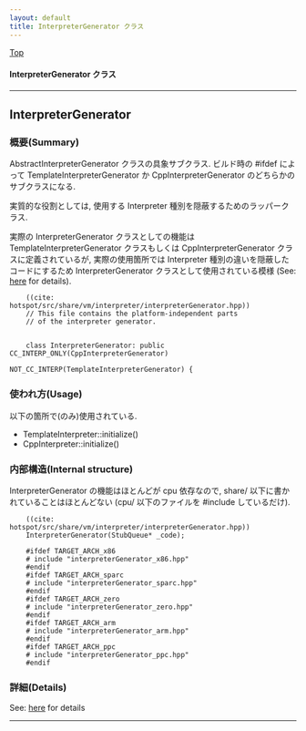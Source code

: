 ```yaml
---
layout: default
title: InterpreterGenerator クラス 
---
```

[Top](../index.html)

#### InterpreterGenerator クラス 



---
## <a name="nogqY1C8jL" id="nogqY1C8jL">InterpreterGenerator</a>

### 概要(Summary)
AbstractInterpreterGenerator クラスの具象サブクラス.
ビルド時の #ifdef によって 
TemplateInterpreterGenerator か CppInterpreterGenerator のどちらかのサブクラスになる.

実質的な役割としては, 使用する Interpreter 種別を隠蔽するためのラッパークラス.

実際の InterpreterGenerator クラスとしての機能は 
TemplateInterpreterGenerator クラスもしくは CppInterpreterGenerator クラスに定義されているが, 
実際の使用箇所では Interpreter 種別の違いを隠蔽したコードにするため
InterpreterGenerator クラスとして使用されている模様 (See: [here](no7882AgC.html) for details).


```
    ((cite: hotspot/src/share/vm/interpreter/interpreterGenerator.hpp))
    // This file contains the platform-independent parts
    // of the interpreter generator.
    
    
    class InterpreterGenerator: public CC_INTERP_ONLY(CppInterpreterGenerator)
                                       NOT_CC_INTERP(TemplateInterpreterGenerator) {
```

### 使われ方(Usage)
以下の箇所で(のみ)使用されている.

* TemplateInterpreter::initialize()
* CppInterpreter::initialize()

### 内部構造(Internal structure)
InterpreterGenerator の機能はほとんどが cpu 依存なので, share/ 以下に書かれていることはほとんどない
(cpu/ 以下のファイルを #include しているだけ).


```
    ((cite: hotspot/src/share/vm/interpreter/interpreterGenerator.hpp))
    InterpreterGenerator(StubQueue* _code);
    
    #ifdef TARGET_ARCH_x86
    # include "interpreterGenerator_x86.hpp"
    #endif
    #ifdef TARGET_ARCH_sparc
    # include "interpreterGenerator_sparc.hpp"
    #endif
    #ifdef TARGET_ARCH_zero
    # include "interpreterGenerator_zero.hpp"
    #endif
    #ifdef TARGET_ARCH_arm
    # include "interpreterGenerator_arm.hpp"
    #endif
    #ifdef TARGET_ARCH_ppc
    # include "interpreterGenerator_ppc.hpp"
    #endif
```




### 詳細(Details)
See: [here](../doxygen/classInterpreterGenerator.html) for details

---
